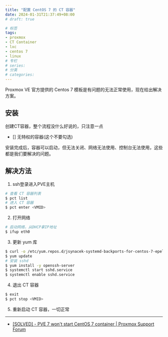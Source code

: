 ```yaml
---
title: "配置 CentOS 7 的 CT 容器"
date: 2024-01-31T21:37:49+08:00
# draft: true

# 标签
tags:
- proxmox
- CT Container
- lxc
- centos 7
- linux
# 专栏
# series:
# 分类
# categories:
---
```


Proxmox VE 官方提供的 Centos 7 模板是有问题的无法正常使用，现在给出解决方案。

## 安装

创建CT容器，整个流程没什么好说的，只注意一点
- [] 无特权的容器(这个不要勾选)

安装完成后，容器可以启动，但无法关闭、网络无法使用、控制台无法使用，这些都是我们要解决的问题。

## 解决方法

1. ssh登录进入PVE主机
```bash 
# 查看 CT 容器列表
$ pct list
# 进入 CT 容器
$ pct enter <VMID>
```
2. 打开网络
```bash
# 启动网络，从DHCP拿IP地址
$ ifup eth0
```
3. 更新 yum 库
```bash
$ curl -o /etc/yum.repos.d/jsynacek-systemd-backports-for-centos-7-epel-7.repo https://copr.fedorainfracloud.org/coprs/jsynacek/systemd-backports-for-centos-7/repo/epel-7/jsynacek-systemd-backports-for-centos-7-epel-7.repo
$ yum update
# 安装 sshd
$ yum install -y openssh-server
$ systemctl start sshd.service
$ systemctl enable sshd.service
```
4. 退出 CT 容器
```bash
$ exit
$ pct stop <VMID>
```
5. 重新启动 CT 容器，一切正常
---
- [[SOLVED] - PVE 7 won't start CentOS 7 container | Proxmox Support Forum](https://forum.proxmox.com/threads/pve-7-wont-start-centos-7-container.97834/#post-425419)